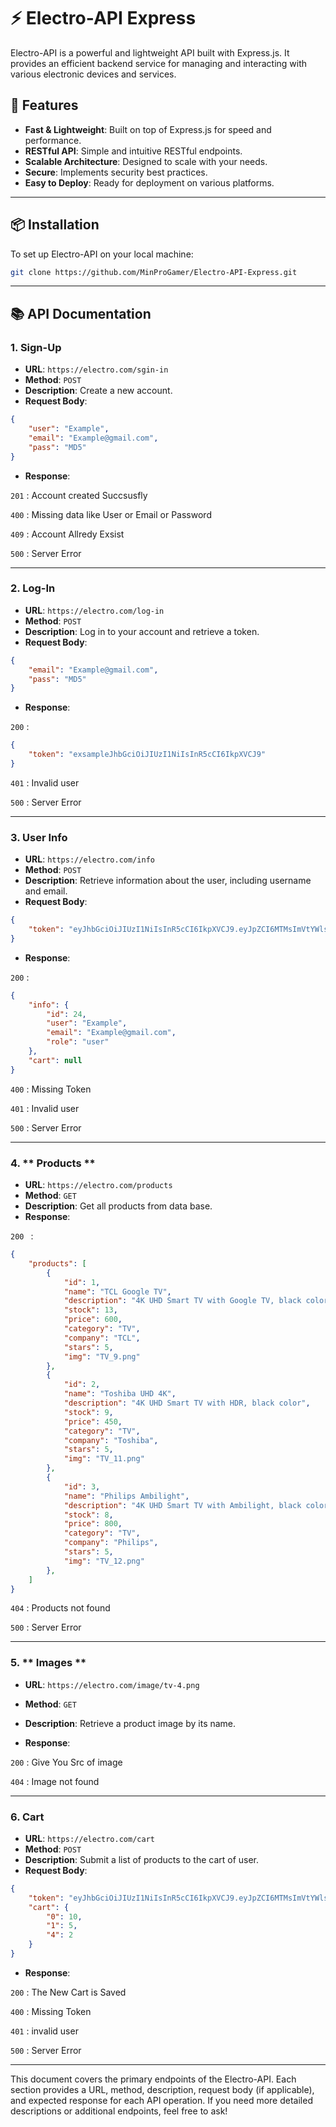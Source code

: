 
# ⚡️ Electro-API Express

Electro-API is a powerful and lightweight API built with Express.js. It provides an efficient backend service for managing and interacting with various electronic devices and services.

## 🚀 Features

- **Fast & Lightweight**: Built on top of Express.js for speed and performance.
- **RESTful API**: Simple and intuitive RESTful endpoints.
- **Scalable Architecture**: Designed to scale with your needs.
- **Secure**: Implements security best practices.
- **Easy to Deploy**: Ready for deployment on various platforms.

---

## 📦 Installation

To set up Electro-API on your local machine:

```bash
git clone https://github.com/MinProGamer/Electro-API-Express.git
```

---

## 📚 API Documentation













### 1. **Sign-Up**

- **URL**: `https://electro.com/sgin-in`
- **Method**: `POST`
- **Description**: Create a new account.
- **Request Body**:

```json
{
    "user": "Example",
    "email": "Example@gmail.com",
    "pass": "MD5"
}
```

- **Response**:

` 201 ` : Account created Succsusfly

` 400 ` : Missing data like User or Email or Password

` 409 ` : Account Allredy Exsist

` 500 ` : Server Error

---











### 2. **Log-In**

- **URL**: `https://electro.com/log-in`
- **Method**: `POST`
- **Description**: Log in to your account and retrieve a token.
- **Request Body**:

```json
{
    "email": "Example@gmail.com",
    "pass": "MD5"
}
```

- **Response**: 

` 200 ` :

```json
{
    "token": "exsampleJhbGciOiJIUzI1NiIsInR5cCI6IkpXVCJ9"
}
```

` 401 ` : Invalid user


` 500 ` : Server Error























---

### 3. **User Info**

- **URL**: `https://electro.com/info`
- **Method**: `POST`
- **Description**: Retrieve information about the user, including username and email.
- **Request Body**:

```json
{
    "token": "eyJhbGciOiJIUzI1NiIsInR5cCI6IkpXVCJ9.eyJpZCI6MTMsImVtYWlsIjoiWmFrYXJpYUBnbWFpbC5jb20iLCJwYXNzIjoiTUQ1IiwiaWF0IjoxNzI0NzY4MjQ4fQ.CP16kYvC-zVIlFOr9q0vRbsy1HQhdd-64m3I4niHF6s"
}
```

- **Response**:


` 200 ` :
```json
{
    "info": {
        "id": 24,
        "user": "Example",
        "email": "Example@gmail.com",
        "role": "user"
    },
    "cart": null
}
```


` 400 ` : Missing Token

` 401 ` : Invalid user

` 500 ` : Server Error





















---

### 4. ** Products **

- **URL**: `https://electro.com/products`
- **Method**: `GET`
- **Description**: Get all products from data base.
- **Response**:

`200 ` :

```json
{
    "products": [
        {
            "id": 1,
            "name": "TCL Google TV",
            "description": "4K UHD Smart TV with Google TV, black color",
            "stock": 13,
            "price": 600,
            "category": "TV",
            "company": "TCL",
            "stars": 5,
            "img": "TV_9.png"
        },
        {
            "id": 2,
            "name": "Toshiba UHD 4K",
            "description": "4K UHD Smart TV with HDR, black color",
            "stock": 9,
            "price": 450,
            "category": "TV",
            "company": "Toshiba",
            "stars": 5,
            "img": "TV_11.png"
        },
        {
            "id": 3,
            "name": "Philips Ambilight",
            "description": "4K UHD Smart TV with Ambilight, black color",
            "stock": 8,
            "price": 800,
            "category": "TV",
            "company": "Philips",
            "stars": 5,
            "img": "TV_12.png"
        },
    ]
}
```

` 404 ` : Products not found

` 500 ` : Server Error













---

### 5. ** Images **

- **URL**: `https://electro.com/image/tv-4.png`
- **Method**: `GET`
- **Description**: Retrieve a product image by its name.

- **Response**:

` 200 ` : Give You Src of image

` 404 ` : Image not found






















---

### 6. **Cart**

- **URL**: `https://electro.com/cart`
- **Method**: `POST`
- **Description**: Submit a list of products to the cart of user.
- **Request Body**:

```json
{
    "token": "eyJhbGciOiJIUzI1NiIsInR5cCI6IkpXVCJ9.eyJpZCI6MTMsImVtYWlsIjoiWmFrYXJpYUBnbWFpbC5jb20iLCJwYXNzIjoiTUQ1IiwiaWF0IjoxNzI0NzY4MjQ4fQ.CP16kYvC-zVIlFOr9q0vRbsy1HQhdd-64m3I4niHF6s",
    "cart": {
        "0": 10,
        "1": 5,
        "4": 2
    }
}
```

- **Response**:

` 200 ` : The New Cart is Saved

` 400 ` : Missing Token

` 401 ` : invalid user

` 500 ` : Server Error

---

This document covers the primary endpoints of the Electro-API. Each section provides a URL, method, description, request body (if applicable), and expected response for each API operation. If you need more detailed descriptions or additional endpoints, feel free to ask!